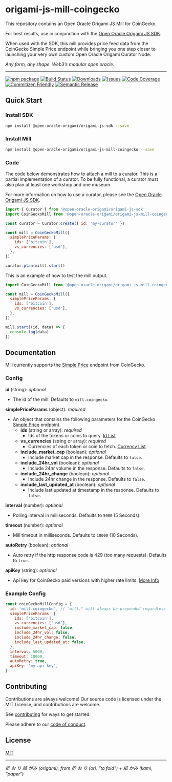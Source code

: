 # origami-js-mill-coingecko
This repository contains an Open Oracle Origami JS Mill for CoinGecko. 

For best results, use in conjunction with the [Open Oracle Origami JS SDK](https://github.com/open-oracle-origami/origami-js-sdk).

When used with the SDK, this mill provides price feed data from the CoinGecko Simple Price endpoint while bringing you one step closer to launching your very own custom Open Oracle Origami Curator Node.

*Any form, any shape. Web3’s modular open oracle.*

---

[![npm package][npm-img]][npm-url]
[![Build Status][build-img]][build-url]
[![Downloads][downloads-img]][downloads-url]
[![Issues][issues-img]][issues-url]
[![Code Coverage][codecov-img]][codecov-url]
[![Commitizen Friendly][commitizen-img]][commitizen-url]
[![Semantic Release][semantic-release-img]][semantic-release-url]

## Quick Start
### Install SDK
```bash
npm install @open-oracle-origami/origami-js-sdk --save
```
### Install Mill
```bash
npm install @open-oracle-origami/origami-js-mill-coingecko --save
```

### Code
The code below demonstrates how to attach a mill to a curator. This is a partial implementation of a curator. To be fully functional, a curator must also plan at least one workshop and one museum. 

For more information on how to use a curator, please see the [Open Oracle Origami JS SDK](https://github.com/open-oracle-origami/origami-js-sdk).
```JavaScript
import { Curator } from '@open-oracle-origami/origami-js-sdk'
import CoinGeckoMill from '@open-oracle-origami/origami-js-mill-coingecko'

const curator = Curator.create({ id: 'my-curator' })

const mill = CoinGeckoMill({
  simplePriceParams: {
    ids: ['bitcoin'],
    vs_currencies: ['usd'],
  },
})

curator.plan(mill).start()
```

This is an example of how to test the mill output.
```JavaScript
import CoinGeckoMill from '@open-oracle-origami/origami-js-mill-coingecko'

const mill = CoinGeckoMill({
  simplePriceParams: {
    ids: ['bitcoin'],
    vs_currencies: ['usd'],
  },
})

mill.start((id, data) => {
  console.log(data)
})
```

## Documentation
Mill currently supports the [Simple Price](https://www.coingecko.com/api/documentations/v3#/simple/get_simple_price) endpoint from CoinGecko.

### Config

**id** (string): *optional* 
- The id of the mill. Defaults to `mill.coingecko`.
 
**simplePriceParams** (object): *required*
- An object that contains the following parameters for the CoinGecko [Simple Price](https://www.coingecko.com/api/documentations/v3#/simple/get_simple_price) endpoint.
    - **ids** (string or array): *required*
        - Ids of the tokens or coins to query. [Id List](https://api.coingecko.com/api/v3/coins/list?include_platform=true)
    - **vs_currencies** (string or array): *required*
        - Currencies of each token or coin to fetch. [Currency List](https://api.coingecko.com/api/v3/simple/supported_vs_currencies)
    - **include_market_cap** (boolean): *optional*
        - Include market cap in the response. Defaults to `false`.
    - **include_24hr_vol** (boolean): *optional*
        - Include 24hr volume in the response. Defaults to `false`.
    - **include_24hr_change** (boolean): *optional*
        - Include 24hr change in the response. Defaults to `false`.
    - **include_last_updated_at** (boolean): *optional*
        - Include last updated at timestamp in the response. Defaults to `false`.

**interval** (number): *optional*
- Polling interval in milliseconds. Defaults to `5000` (5 Seconds).

**timeout** (number): *optional*
- Mill timeout in milliseconds. Defaults to `10000` (10 Seconds).

**autoRetry** (boolean): *optional*
- Auto retry if the http response code is 429 (too many requests). Defaults to `true`.

**apiKey** (string): *optional*
- Api key for CoinGecko paid versions with higher rate limits. [More Info](https://www.coingecko.com/en/api/pricing)

### Example Config
```JavaScript
const coinGeckoMillConfig = {
  id: 'mill.coingecko', // "mill." will always be prepended regardless of what you pass.
  simplePriceParams: {
    ids: ['bitcoin'],
    vs_currencies: ['usd'],
    include_market_cap: false,
    include_24hr_vol: false,
    include_24hr_change: false,
    include_last_updated_at: false, 
  },
  interval: 5000,
  timeout: 10000,
  autoRetry: true,
  apiKey: 'my-api-key',
}
```

## Contributing
Contributions are always welcome! Our source code is licensed under the MIT License, and contributions are welcome.

See [contributing](https://github.com/open-oracle-origami/origami-js-mill-coingecko/blob/main/CONTRIBUTING.md) for ways to get started.

Please adhere to our [code of conduct](https://github.com/open-oracle-origami/origami-js-mill-coingecko/blob/main/CODE_OF_CONDUCT.md).

## License
[MIT](https://choosealicense.com/licenses/mit/)

---

*折 お り 紙 がみ (origami), from 折 お り (ori, “to fold”) + 紙 かみ (kami, “paper“)*

[build-img]:https://github.com/open-oracle-origami/origami-js-mill-coingecko/actions/workflows/release.yml/badge.svg
[build-url]:https://github.com/open-oracle-origami/origami-js-mill-coingecko/actions/workflows/release.yml
[downloads-img]:https://img.shields.io/npm/dt/@open-oracle-origami/origami-js-mill-coingecko
[downloads-url]:https://npmtrends.com/@open-oracle-origami/origami-js-mill-coingecko
[npm-img]:https://img.shields.io/npm/v/@open-oracle-origami/origami-js-mill-coingecko
[npm-url]:https://www.npmjs.com/package/@open-oracle-origami/origami-js-mill-coingecko
[issues-img]:https://img.shields.io/github/issues/open-oracle-origami/origami-js-mill-coingecko
[issues-url]:https://github.com/open-oracle-origami/origami-js-mill-coingecko/issues
[codecov-img]:https://codecov.io/gh/open-oracle-origami/origami-js-mill-coingecko/branch/main/graph/badge.svg
[codecov-url]:https://codecov.io/gh/open-oracle-origami/origami-js-mill-coingecko
[semantic-release-img]:https://img.shields.io/badge/%20%20%F0%9F%93%A6%F0%9F%9A%80-semantic--release-e10079.svg
[semantic-release-url]:https://github.com/semantic-release/semantic-release
[commitizen-img]:https://img.shields.io/badge/commitizen-friendly-brightgreen.svg
[commitizen-url]:http://commitizen.github.io/cz-cli/
